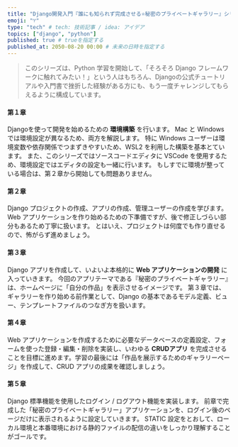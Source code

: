 ```yaml
---
title: "Django開発入門『誰にも知られず完成させる⭐️秘密のプライベートギャラリー』シリーズ説明"
emoji: "♈️"
type: "tech" # tech: 技術記事 / idea: アイデア
topics: ["django", "python"]
published: true # trueを指定する
published_at: 2050-08-20 00:00 # 未来の日時を指定する
---
```


> このシリーズは、Python 学習を開始して、「そろそろ Django フレームワークに触れてみたい！」という人はもちろん、Djangoの公式チュートリアルや入門書で挫折した経験がある方にも、もう一度チャレンジしてもらえるように構成しています。

#### 第１章
Djangoを使って開発を始めるための **環境構築** を行います。
Mac と Windows では環境設定が異なるため、両方を解説します。
特に Windows ユーザーは環境変数や依存関係でつまずきやすいため、WSL2 を利用した構築を基本とています。
また、このシリーズではソースコードエディタに VSCode を使用するため、環境設定ではエディタの設定も一緒に行います。
もしすでに環境が整っている場合は、第２章から開始しても問題ありません。

#### 第２章
Django プロジェクトの作成、アプリの作成、管理ユーザーの作成を学びます。
Web アプリケーションを作り始めるための下準備ですが、後で修正しづらい部分もあるため丁寧に扱います。
とはいえ、プロジェクトは何度でも作り直せるので、怖がらず進めましょう。


#### 第３章
Django アプリを作成して、いよいよ本格的に **Web アプリケーションの開発** に入っていきます。
今回のアプリテーマである『秘密のプライベートギャラリー』は、ホームページに「自分の作品」を表示させるイメージです。
第３章では、ギャラリーを作り始める前作業として、Django の基本であるモデル定義、ビュー、テンプレートファイルのつなぎ方を扱います。


#### 第４章
Web アプリケーションを作成するために必要なデータベースの定義設定、フォームを使った登録・編集・削除を実装し、いわゆる **CRUDアプリ** を完成させることを目標に進めます。学習の最後には「作品を展示するためのギャラリーページ」を作成して、CRUD アプリの成果を確認しましょう。


#### 第５章
Django 標準機能を使用したログイン / ログアウト機能を実装します。
前章で完成した「秘密のプライベートギャラリー」アプリケーションを、ログイン後のページだけに表示されるように設定していきます。
STATIC 設定をとおして、ローカル環境と本番環境における静的ファイルの配信の違いをしっかり理解することがゴールです。

